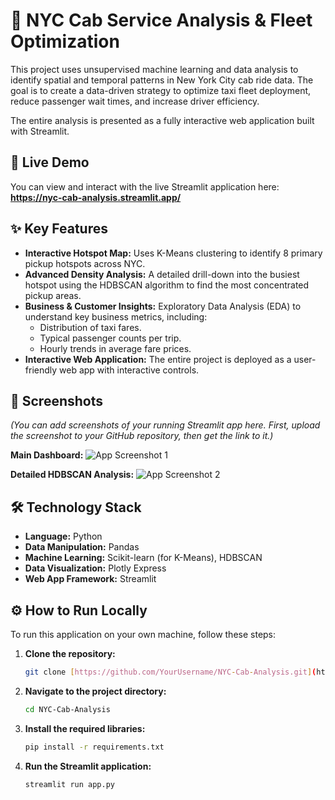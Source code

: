 # 🚕 NYC Cab Service Analysis & Fleet Optimization

This project uses unsupervised machine learning and data analysis to identify spatial and temporal patterns in New York City cab ride data. The goal is to create a data-driven strategy to optimize taxi fleet deployment, reduce passenger wait times, and increase driver efficiency.

The entire analysis is presented as a fully interactive web application built with Streamlit.

## 🚀 Live Demo

You can view and interact with the live Streamlit application here: \
**https://nyc-cab-analysis.streamlit.app/**

## ✨ Key Features

* **Interactive Hotspot Map:** Uses K-Means clustering to identify 8 primary pickup hotspots across NYC.
* **Advanced Density Analysis:** A detailed drill-down into the busiest hotspot using the HDBSCAN algorithm to find the most concentrated pickup areas.
* **Business & Customer Insights:** Exploratory Data Analysis (EDA) to understand key business metrics, including:
    * Distribution of taxi fares.
    * Typical passenger counts per trip.
    * Hourly trends in average fare prices.
* **Interactive Web Application:** The entire project is deployed as a user-friendly web app with interactive controls.

## 📸 Screenshots

*(You can add screenshots of your running Streamlit app here. First, upload the screenshot to your GitHub repository, then get the link to it.)*

**Main Dashboard:**
![App Screenshot 1](URL_TO_YOUR_MAIN_PAGE_SCREENSHOT)

**Detailed HDBSCAN Analysis:**
![App Screenshot 2](URL_TO_YOUR_HDBSCAN_MAP_SCREENSHOT)

## 🛠️ Technology Stack

* **Language:** Python
* **Data Manipulation:** Pandas
* **Machine Learning:** Scikit-learn (for K-Means), HDBSCAN
* **Data Visualization:** Plotly Express
* **Web App Framework:** Streamlit

## ⚙️ How to Run Locally

To run this application on your own machine, follow these steps:

1.  **Clone the repository:**
    ```bash
    git clone [https://github.com/YourUsername/NYC-Cab-Analysis.git](https://github.com/YourUsername/NYC-Cab-Analysis.git)
    ```
2.  **Navigate to the project directory:**
    ```bash
    cd NYC-Cab-Analysis
    ```
3.  **Install the required libraries:**
    ```bash
    pip install -r requirements.txt
    ```
4.  **Run the Streamlit application:**
    ```bash
    streamlit run app.py
    ```
